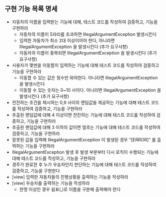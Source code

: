 ## 구현 기능 목록 명세

- 자동차의 이름을 입력받는 기능에 대해, 테스트 코드를 작성하여 검증하고, 기능을 구현하라
  - 자동차의 이름이 5자리를 초과하면 IllegalArgumentException 발생시킨다
  - 입력한 자동차가 최소 2대 이상이어야 한다, 아니라면 IllegalArgumentException 을 발생시킨다 (추가 요구사항)
  - 자동차의 이름이 중복되면 IllegalArgumentException 을 발생시킨다 (추가 요구사항)
- 사용자가 몇번을 이동할지 입력하는 기능에 대해 테스트 코드를 작성하여 검증하고 기능을 구현하라
  - 이동할 수 있는 값은 정수만 와야한다. 아니라면 IllegalArgumentException 을 발생시킨다
  - 이동할 수 있는 숫자는 0~10 사이다. 아니라면 IllegalArgumentException 을 발생시킨다 (추가 요구사항)
- 전진하는 조건을 제시하는 0,9 사이의 랜덤값을 제공하는 기능에 대해 테스트 코드를 작성하여 검증하고, 기능을 구현하라
- 추출된 랜덤값에 대해 4 이상이면 전진하는 기능에 대해 테스트 코드를 작성하여 검증하고, 기능을 구현하라
- 추출된 랜덤값에 대해 3 이하의 값이면 멈추는 기능에 대해 테스트 코드를 작성하여 검증하고, 기능을 구현하라
- 잘못된 값을 입력해 IllegalArgumentException 이 발생된 경우 "[ERROR]" 를 출력하는 기능을 구현하라
- IllegalArgumentException 발생 후 발생 부분부터 다시 로직이 수행되는 기능에 대해 테스트 코드를 작성하고, 기능을 구현하라
- 경주가 완료한 후 누가 우승자인지 판단하는 기능에 대해 테스트 코드를 작성하여 검증하고, 기능을 구현한다
- [view] 입력한 자동차들의 진행상황을 출력하는 기능을 작성하라
- [view] 우승자를 출력하는 기능을 작성하라
  - 한명 이상인 경우 쉼표(,)로 이름을 구분해 출력해야 한다